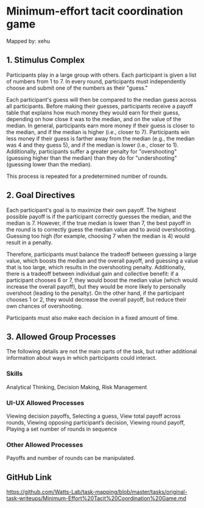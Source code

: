 # Minimum-effort tacit coordination game

Mapped by: xehu 

## 1. Stimulus Complex 
Participants play in a large group with others. Each participant is given a list of numbers from 1 to 7. In every round, participants must independently choose and submit one of the numbers as their "guess."

Each participant's guess will then be compared to the median guess across all participants. Before making their guesses, participants receive a payoff table that explains how much money they would earn for their guess, depending on how close it was to the median, and on the value of the median. In general, participants earn more money if their guess is closer to the median, and if the median is higher (i.e., closer to 7). Participants win less money if their guess is farther away from the median (e.g., the median was 4 and they guess 5), and if the median is lower (i.e., closer to 1). Additionally, participants suffer a greater penalty for "overshooting" (guessing higher than the median) than they do for "undershooting" (guessing lower than the median).

This process is repeated for a predetermined number of rounds.

## 2. Goal Directives 
Each participant's goal is to maximize their own payoff. The highest possible payoff is if the participant correctly guesses the median, and the median is 7. However, if the true median is lower than 7, the best payoff in the round is to correctly guess the median value and to avoid overshooting. Guessing too high (for example, choosing 7 when the median is 4) would result in a penalty. 

Therefore, participants must balance the tradeoff between guessing a large value, which boosts the median and the overall payoff, and guessing a value that is too large, which results in the overshooting penalty. Additionally, there is a tradeoff between individual gain and collective benefit: if a participant chooses 6 or 7, they would boost the median value (which would increase the overall payoff), but they would be more likely to personally overshoot (leading to the penalty). On the other hand, if the participant chooses 1 or 2, they would decrease the overall payoff, but reduce their own chances of overshooting.

Participants must also make each decision in a fixed amount of time.

## 3. Allowed Group Processes 
The following details are not the main parts of the task, but rather additional information about ways in which participants could interact.

### Skills 
Analytical Thinking, Decision Making, Risk Management

### UI-UX Allowed Processes
Viewing decision payoffs, Selecting a guess, View total payoff across rounds, Viewing opposing participant’s decision, Viewing round payoff, Playing a set number of rounds in sequence

### Other Allowed Processes
Payoffs and number of rounds can be manipulated.

## GitHub Link 
https://github.com/Watts-Lab/task-mapping/blob/master/tasks/original-task-writeups/Minimum-Effort%20Tacit%20Coordination%20Game.md